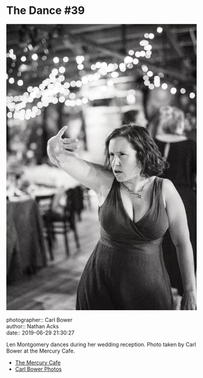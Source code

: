 # The Dance #39

![Len Montgomery dances during her wedding reception](assets/2019-06-29-set-4-the-dance-39.webp)

photographer:: Carl Bower  
author:: Nathan Acks  
date:: 2019-06-29 21:30:27

Len Montgomery dances during her wedding reception. Photo taken by Carl Bower at the Mercury Cafe.

* [The Mercury Cafe](http://mercurycafe.com)
* [Carl Bower Photos](https://carlbowerphotos.com)
